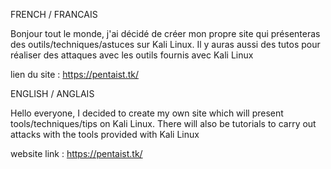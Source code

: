 FRENCH / FRANCAIS

Bonjour tout le monde, j'ai décidé de créer mon propre site qui présenteras des outils/techniques/astuces sur Kali Linux. Il y auras aussi des tutos pour réaliser des attaques avec les outils fournis avec Kali Linux

lien du site : https://pentaist.tk/

ENGLISH / ANGLAIS 

Hello everyone, I decided to create my own site which will present tools/techniques/tips on Kali Linux. There will also be tutorials to carry out attacks with the tools provided with Kali Linux

website link : https://pentaist.tk/
